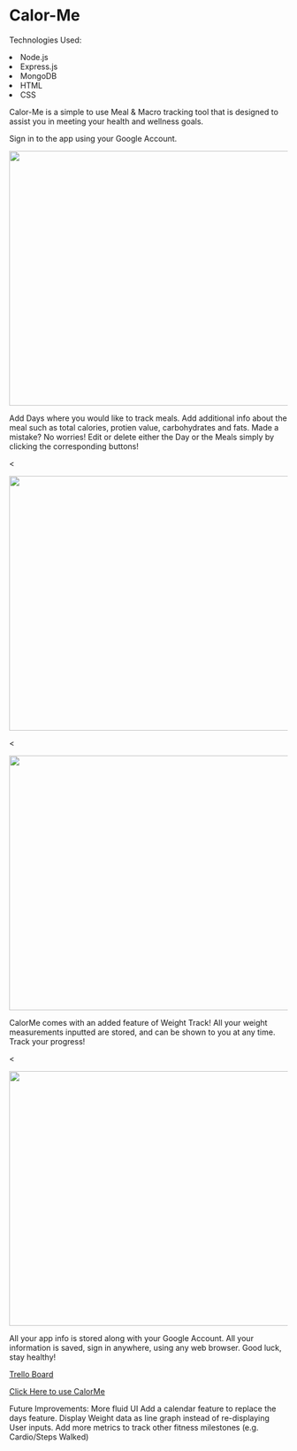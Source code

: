 # Calor-Me

Technologies Used: 

<li>Node.js</li>
<li>Express.js</li>
<li>MongoDB</li>
<li>HTML</li>
<li>CSS</li>
<p></p>

Calor-Me is a simple to use Meal & Macro tracking tool that is designed to assist you in meeting your health and wellness goals.

Sign in to the app using your Google Account. 

<p align="center">
<img width="860" height="460" src="https://i.imgur.com/WACUb5C.png">
 </p>
 
Add Days where you would like to track meals. Add additional info about the meal such as total calories, protien value, carbohydrates and fats.
Made a mistake? No worries! Edit or delete either the Day or the Meals simply by clicking the corresponding buttons!

 <<p align="center">
<img width="860" height="460" src="https://i.imgur.com/kehLLn1.png">
 </p>

<<p align="center">
<img width="860" height="460" src="https://i.imgur.com/tACN4pg.png">
 </p>

CalorMe comes with an added feature of Weight Track! All your weight measurements inputted are stored, and can be shown to you at any time. Track your progress!

<<p align="center">
<img width="860" height="460" src="https://i.imgur.com/2tUOdSu.png">
 </p>

All your app info is stored along with your Google Account. All your information is saved, sign in anywhere, using any web browser. 
Good luck, stay healthy!


<a href="https://trello.com/b/gncliXP4/calorie-tracker">Trello Board</a>

<a href="https://trello.com/b/gncliXP4/calorie-tracker">Click Here to use CalorMe</a>



Future Improvements:
More fluid UI
Add a calendar feature to replace the days feature.
Display Weight data as line graph instead of re-displaying User inputs.
Add more metrics to track other fitness milestones (e.g. Cardio/Steps Walked)
